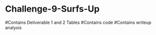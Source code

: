 # Challenge-9-Surfs-Up
#Contains Deliverable 1 and 2 Tables
#Contains code
#Contains writeup analysis
